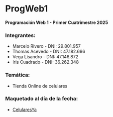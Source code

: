 # ProgWeb1
**Programación Web 1 - Primer Cuatrimestre 2025**

### Integrantes:
- Marcelo Rivero - DNI: 29.801.957    
- Thomas Acevedo - DNI: 47.182.696  
- Vega Lisandro - DNI: 47.146.872  
- Iris Cuadrado - DNI: 36.262.348

### Temática:
- Tienda Online de celulares

### Maquetado al día de la fecha:
- [CelularesYa](https://tomisaurio09.github.io/Pagina-Celulares/)
